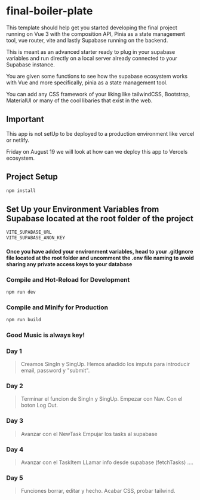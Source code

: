 # final-boiler-plate

This template should help get you started developing the final project running on Vue 3 with the composition API, Pinia as a state management tool, vue router, vite and lastly Supabase running on the backend.

This is meant as an advanced starter ready to plug in your supabase variables and run directly on a local server already connected to your Supabase instance. 

You are given some functions to see how the supabase ecosystem works with Vue and more specifically, pinia as a state management tool.

You can add any CSS framework of your liking like tailwindCSS, Bootstrap, MaterialUI or many of the cool libaries that exist in the web. 

## Important
This app is not setUp to be deployed to a production environment like vercel or netlify. 

Friday on August 19 we will look at how can we deploy this app to Vercels ecosystem.


## Project Setup

```sh
npm install
```

## Set Up your Environment Variables from Supabase located at the root folder of the project

```sh
VITE_SUPABASE_URL
VITE_SUPABASE_ANON_KEY 
```
#### Once you have added your environment variables, head to your .gitIgnore file located at the root folder and uncomment the .env file naming to avoid sharing any private access keys to your database

### Compile and Hot-Reload for Development

```sh
npm run dev
```

### Compile and Minify for Production

```sh
npm run build
```

### Good Music is always key!

### Day 1
> Creamos SingIn y SingUp.
> Hemos añadido los imputs para introducir email, password y "submit".

### Day 2
> Terminar el funcion de SingIn y SingUp.
> Empezar con Nav. Con el boton Log Out.

### Day 3
> Avanzar con el NewTask
> Empujar los tasks al supabase

### Day 4
> Avanzar con el TaskItem
> LLamar info desde supabase (fetchTasks)
....
### Day 5
> Funciones borrar, editar y hecho.
> Acabar CSS, probar tailwind.